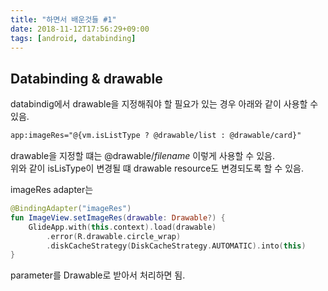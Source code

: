 ```yaml
---
title: "하면서 배운것들 #1"
date: 2018-11-12T17:56:29+09:00
tags: [android, databinding]
---
```

## Databinding & drawable
databindig에서 drawable을 지정해줘야 할 필요가 있는 경우 아래와 같이 사용할 수 있음.
```xml
app:imageRes="@{vm.isListType ? @drawable/list : @drawable/card}"
``` 
drawable을 지정할 떄는 @drawable/*filename* 이렇게 사용할 수 있음.  
위와 같이 isLisType이 변경될 떄 drawable resource도 변경되도록 할 수 있음.

imageRes adapter는
```kotlin
@BindingAdapter("imageRes")
fun ImageView.setImageRes(drawable: Drawable?) {
    GlideApp.with(this.context).load(drawable)
        .error(R.drawable.circle_wrap)
        .diskCacheStrategy(DiskCacheStrategy.AUTOMATIC).into(this)
}
```
parameter를 Drawable로 받아서 처리하면 됨.
